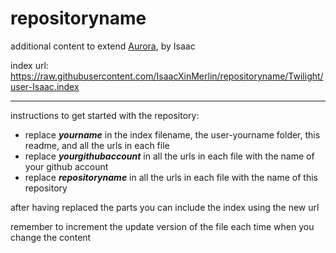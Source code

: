 # repositoryname
additional content to extend [Aurora](https://aurorabuilder.com/), by Isaac

index url: https://raw.githubusercontent.com/IsaacXinMerlin/repositoryname/Twilight/user-Isaac.index

---

instructions to get started with the repository:

- replace ***yourname*** in the index filename, the user-yourname folder, this readme, and all the urls in each file
- replace ***yourgithubaccount*** in all the urls in each file with the name of your github account
- replace ***repositoryname*** in all the urls in each file with the name of this repository

after having replaced the parts you can include the index using the new url

remember to increment the update version of the file each time when you change the content

